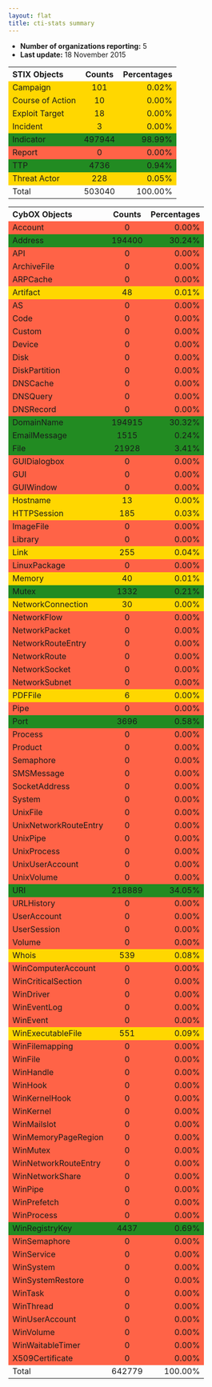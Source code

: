 ```yaml
---
layout: flat
title: cti-stats summary
---
```

* **Number of organizations reporting:** 5
* **Last update:** 18 November 2015


<table>
<tr>
<th style="text-align:left;">STIX Objects</th>
<th style="text-align:center;">Counts</th>
<th style="text-align:right;">Percentages</th>
</tr>
<tr>
<td style="background-color: gold; text-align:left;">Campaign</td>
<td style="background-color: gold; text-align:center;">101</td>
<td style="background-color: gold; text-align:right;">0.02%</td>
</tr>
<tr>
<td style="background-color: gold; text-align:left;">Course of Action</td>
<td style="background-color: gold; text-align:center;">10</td>
<td style="background-color: gold; text-align:right;">0.00%</td>
</tr>
<tr>
<td style="background-color: gold; text-align:left;">Exploit Target</td>
<td style="background-color: gold; text-align:center;">18</td>
<td style="background-color: gold; text-align:right;">0.00%</td>
</tr>
<tr>
<td style="background-color: gold; text-align:left;">Incident</td>
<td style="background-color: gold; text-align:center;">3</td>
<td style="background-color: gold; text-align:right;">0.00%</td>
</tr>
<tr>
<td style="background-color: forestgreen; text-align:left;">Indicator</td>
<td style="background-color: forestgreen; text-align:center;">497944</td>
<td style="background-color: forestgreen; text-align:right;">98.99%</td>
</tr>
<tr>
<td style="background-color: tomato; text-align:left;">Report</td>
<td style="background-color: tomato; text-align:center;">0</td>
<td style="background-color: tomato; text-align:right;">0.00%</td>
</tr>
<tr>
<td style="background-color: forestgreen; text-align:left;">TTP</td>
<td style="background-color: forestgreen; text-align:center;">4736</td>
<td style="background-color: forestgreen; text-align:right;">0.94%</td>
</tr>
<tr>
<td style="background-color: gold; text-align:left;">Threat Actor</td>
<td style="background-color: gold; text-align:center;">228</td>
<td style="background-color: gold; text-align:right;">0.05%</td>
</tr>
<tr>
<td style="text-align:left;">Total</td>
<td style="text-align:center;">503040</td>
<td style="text-align:right;">100.00%</td>
</tr>
</table>



<table>
<tr>
<th style="text-align:left;">CybOX Objects</th>
<th style="text-align:center;">Counts</th>
<th style="text-align:right;">Percentages</th>
</tr>
<tr>
<td style="background-color: tomato; text-align:left;">Account</td>
<td style="background-color: tomato; text-align:center;">0</td>
<td style="background-color: tomato; text-align:right;">0.00%</td>
</tr>
<tr>
<td style="background-color: forestgreen; text-align:left;">Address</td>
<td style="background-color: forestgreen; text-align:center;">194400</td>
<td style="background-color: forestgreen; text-align:right;">30.24%</td>
</tr>
<tr>
<td style="background-color: tomato; text-align:left;">API</td>
<td style="background-color: tomato; text-align:center;">0</td>
<td style="background-color: tomato; text-align:right;">0.00%</td>
</tr>
<tr>
<td style="background-color: tomato; text-align:left;">ArchiveFile</td>
<td style="background-color: tomato; text-align:center;">0</td>
<td style="background-color: tomato; text-align:right;">0.00%</td>
</tr>
<tr>
<td style="background-color: tomato; text-align:left;">ARPCache</td>
<td style="background-color: tomato; text-align:center;">0</td>
<td style="background-color: tomato; text-align:right;">0.00%</td>
</tr>
<tr>
<td style="background-color: gold; text-align:left;">Artifact</td>
<td style="background-color: gold; text-align:center;">48</td>
<td style="background-color: gold; text-align:right;">0.01%</td>
</tr>
<tr>
<td style="background-color: tomato; text-align:left;">AS</td>
<td style="background-color: tomato; text-align:center;">0</td>
<td style="background-color: tomato; text-align:right;">0.00%</td>
</tr>
<tr>
<td style="background-color: tomato; text-align:left;">Code</td>
<td style="background-color: tomato; text-align:center;">0</td>
<td style="background-color: tomato; text-align:right;">0.00%</td>
</tr>
<tr>
<td style="background-color: tomato; text-align:left;">Custom</td>
<td style="background-color: tomato; text-align:center;">0</td>
<td style="background-color: tomato; text-align:right;">0.00%</td>
</tr>
<tr>
<td style="background-color: tomato; text-align:left;">Device</td>
<td style="background-color: tomato; text-align:center;">0</td>
<td style="background-color: tomato; text-align:right;">0.00%</td>
</tr>
<tr>
<td style="background-color: tomato; text-align:left;">Disk</td>
<td style="background-color: tomato; text-align:center;">0</td>
<td style="background-color: tomato; text-align:right;">0.00%</td>
</tr>
<tr>
<td style="background-color: tomato; text-align:left;">DiskPartition</td>
<td style="background-color: tomato; text-align:center;">0</td>
<td style="background-color: tomato; text-align:right;">0.00%</td>
</tr>
<tr>
<td style="background-color: tomato; text-align:left;">DNSCache</td>
<td style="background-color: tomato; text-align:center;">0</td>
<td style="background-color: tomato; text-align:right;">0.00%</td>
</tr>
<tr>
<td style="background-color: tomato; text-align:left;">DNSQuery</td>
<td style="background-color: tomato; text-align:center;">0</td>
<td style="background-color: tomato; text-align:right;">0.00%</td>
</tr>
<tr>
<td style="background-color: tomato; text-align:left;">DNSRecord</td>
<td style="background-color: tomato; text-align:center;">0</td>
<td style="background-color: tomato; text-align:right;">0.00%</td>
</tr>
<tr>
<td style="background-color: forestgreen; text-align:left;">DomainName</td>
<td style="background-color: forestgreen; text-align:center;">194915</td>
<td style="background-color: forestgreen; text-align:right;">30.32%</td>
</tr>
<tr>
<td style="background-color: forestgreen; text-align:left;">EmailMessage</td>
<td style="background-color: forestgreen; text-align:center;">1515</td>
<td style="background-color: forestgreen; text-align:right;">0.24%</td>
</tr>
<tr>
<td style="background-color: forestgreen; text-align:left;">File</td>
<td style="background-color: forestgreen; text-align:center;">21928</td>
<td style="background-color: forestgreen; text-align:right;">3.41%</td>
</tr>
<tr>
<td style="background-color: tomato; text-align:left;">GUIDialogbox</td>
<td style="background-color: tomato; text-align:center;">0</td>
<td style="background-color: tomato; text-align:right;">0.00%</td>
</tr>
<tr>
<td style="background-color: tomato; text-align:left;">GUI</td>
<td style="background-color: tomato; text-align:center;">0</td>
<td style="background-color: tomato; text-align:right;">0.00%</td>
</tr>
<tr>
<td style="background-color: tomato; text-align:left;">GUIWindow</td>
<td style="background-color: tomato; text-align:center;">0</td>
<td style="background-color: tomato; text-align:right;">0.00%</td>
</tr>
<tr>
<td style="background-color: gold; text-align:left;">Hostname</td>
<td style="background-color: gold; text-align:center;">13</td>
<td style="background-color: gold; text-align:right;">0.00%</td>
</tr>
<tr>
<td style="background-color: gold; text-align:left;">HTTPSession</td>
<td style="background-color: gold; text-align:center;">185</td>
<td style="background-color: gold; text-align:right;">0.03%</td>
</tr>
<tr>
<td style="background-color: tomato; text-align:left;">ImageFile</td>
<td style="background-color: tomato; text-align:center;">0</td>
<td style="background-color: tomato; text-align:right;">0.00%</td>
</tr>
<tr>
<td style="background-color: tomato; text-align:left;">Library</td>
<td style="background-color: tomato; text-align:center;">0</td>
<td style="background-color: tomato; text-align:right;">0.00%</td>
</tr>
<tr>
<td style="background-color: gold; text-align:left;">Link</td>
<td style="background-color: gold; text-align:center;">255</td>
<td style="background-color: gold; text-align:right;">0.04%</td>
</tr>
<tr>
<td style="background-color: tomato; text-align:left;">LinuxPackage</td>
<td style="background-color: tomato; text-align:center;">0</td>
<td style="background-color: tomato; text-align:right;">0.00%</td>
</tr>
<tr>
<td style="background-color: gold; text-align:left;">Memory</td>
<td style="background-color: gold; text-align:center;">40</td>
<td style="background-color: gold; text-align:right;">0.01%</td>
</tr>
<tr>
<td style="background-color: forestgreen; text-align:left;">Mutex</td>
<td style="background-color: forestgreen; text-align:center;">1332</td>
<td style="background-color: forestgreen; text-align:right;">0.21%</td>
</tr>
<tr>
<td style="background-color: gold; text-align:left;">NetworkConnection</td>
<td style="background-color: gold; text-align:center;">30</td>
<td style="background-color: gold; text-align:right;">0.00%</td>
</tr>
<tr>
<td style="background-color: tomato; text-align:left;">NetworkFlow</td>
<td style="background-color: tomato; text-align:center;">0</td>
<td style="background-color: tomato; text-align:right;">0.00%</td>
</tr>
<tr>
<td style="background-color: tomato; text-align:left;">NetworkPacket</td>
<td style="background-color: tomato; text-align:center;">0</td>
<td style="background-color: tomato; text-align:right;">0.00%</td>
</tr>
<tr>
<td style="background-color: tomato; text-align:left;">NetworkRouteEntry</td>
<td style="background-color: tomato; text-align:center;">0</td>
<td style="background-color: tomato; text-align:right;">0.00%</td>
</tr>
<tr>
<td style="background-color: tomato; text-align:left;">NetworkRoute</td>
<td style="background-color: tomato; text-align:center;">0</td>
<td style="background-color: tomato; text-align:right;">0.00%</td>
</tr>
<tr>
<td style="background-color: tomato; text-align:left;">NetworkSocket</td>
<td style="background-color: tomato; text-align:center;">0</td>
<td style="background-color: tomato; text-align:right;">0.00%</td>
</tr>
<tr>
<td style="background-color: tomato; text-align:left;">NetworkSubnet</td>
<td style="background-color: tomato; text-align:center;">0</td>
<td style="background-color: tomato; text-align:right;">0.00%</td>
</tr>
<tr>
<td style="background-color: gold; text-align:left;">PDFFile</td>
<td style="background-color: gold; text-align:center;">6</td>
<td style="background-color: gold; text-align:right;">0.00%</td>
</tr>
<tr>
<td style="background-color: tomato; text-align:left;">Pipe</td>
<td style="background-color: tomato; text-align:center;">0</td>
<td style="background-color: tomato; text-align:right;">0.00%</td>
</tr>
<tr>
<td style="background-color: forestgreen; text-align:left;">Port</td>
<td style="background-color: forestgreen; text-align:center;">3696</td>
<td style="background-color: forestgreen; text-align:right;">0.58%</td>
</tr>
<tr>
<td style="background-color: tomato; text-align:left;">Process</td>
<td style="background-color: tomato; text-align:center;">0</td>
<td style="background-color: tomato; text-align:right;">0.00%</td>
</tr>
<tr>
<td style="background-color: tomato; text-align:left;">Product</td>
<td style="background-color: tomato; text-align:center;">0</td>
<td style="background-color: tomato; text-align:right;">0.00%</td>
</tr>
<tr>
<td style="background-color: tomato; text-align:left;">Semaphore</td>
<td style="background-color: tomato; text-align:center;">0</td>
<td style="background-color: tomato; text-align:right;">0.00%</td>
</tr>
<tr>
<td style="background-color: tomato; text-align:left;">SMSMessage</td>
<td style="background-color: tomato; text-align:center;">0</td>
<td style="background-color: tomato; text-align:right;">0.00%</td>
</tr>
<tr>
<td style="background-color: tomato; text-align:left;">SocketAddress</td>
<td style="background-color: tomato; text-align:center;">0</td>
<td style="background-color: tomato; text-align:right;">0.00%</td>
</tr>
<tr>
<td style="background-color: tomato; text-align:left;">System</td>
<td style="background-color: tomato; text-align:center;">0</td>
<td style="background-color: tomato; text-align:right;">0.00%</td>
</tr>
<tr>
<td style="background-color: tomato; text-align:left;">UnixFile</td>
<td style="background-color: tomato; text-align:center;">0</td>
<td style="background-color: tomato; text-align:right;">0.00%</td>
</tr>
<tr>
<td style="background-color: tomato; text-align:left;">UnixNetworkRouteEntry</td>
<td style="background-color: tomato; text-align:center;">0</td>
<td style="background-color: tomato; text-align:right;">0.00%</td>
</tr>
<tr>
<td style="background-color: tomato; text-align:left;">UnixPipe</td>
<td style="background-color: tomato; text-align:center;">0</td>
<td style="background-color: tomato; text-align:right;">0.00%</td>
</tr>
<tr>
<td style="background-color: tomato; text-align:left;">UnixProcess</td>
<td style="background-color: tomato; text-align:center;">0</td>
<td style="background-color: tomato; text-align:right;">0.00%</td>
</tr>
<tr>
<td style="background-color: tomato; text-align:left;">UnixUserAccount</td>
<td style="background-color: tomato; text-align:center;">0</td>
<td style="background-color: tomato; text-align:right;">0.00%</td>
</tr>
<tr>
<td style="background-color: tomato; text-align:left;">UnixVolume</td>
<td style="background-color: tomato; text-align:center;">0</td>
<td style="background-color: tomato; text-align:right;">0.00%</td>
</tr>
<tr>
<td style="background-color: forestgreen; text-align:left;">URI</td>
<td style="background-color: forestgreen; text-align:center;">218889</td>
<td style="background-color: forestgreen; text-align:right;">34.05%</td>
</tr>
<tr>
<td style="background-color: tomato; text-align:left;">URLHistory</td>
<td style="background-color: tomato; text-align:center;">0</td>
<td style="background-color: tomato; text-align:right;">0.00%</td>
</tr>
<tr>
<td style="background-color: tomato; text-align:left;">UserAccount</td>
<td style="background-color: tomato; text-align:center;">0</td>
<td style="background-color: tomato; text-align:right;">0.00%</td>
</tr>
<tr>
<td style="background-color: tomato; text-align:left;">UserSession</td>
<td style="background-color: tomato; text-align:center;">0</td>
<td style="background-color: tomato; text-align:right;">0.00%</td>
</tr>
<tr>
<td style="background-color: tomato; text-align:left;">Volume</td>
<td style="background-color: tomato; text-align:center;">0</td>
<td style="background-color: tomato; text-align:right;">0.00%</td>
</tr>
<tr>
<td style="background-color: gold; text-align:left;">Whois</td>
<td style="background-color: gold; text-align:center;">539</td>
<td style="background-color: gold; text-align:right;">0.08%</td>
</tr>
<tr>
<td style="background-color: tomato; text-align:left;">WinComputerAccount</td>
<td style="background-color: tomato; text-align:center;">0</td>
<td style="background-color: tomato; text-align:right;">0.00%</td>
</tr>
<tr>
<td style="background-color: tomato; text-align:left;">WinCriticalSection</td>
<td style="background-color: tomato; text-align:center;">0</td>
<td style="background-color: tomato; text-align:right;">0.00%</td>
</tr>
<tr>
<td style="background-color: tomato; text-align:left;">WinDriver</td>
<td style="background-color: tomato; text-align:center;">0</td>
<td style="background-color: tomato; text-align:right;">0.00%</td>
</tr>
<tr>
<td style="background-color: tomato; text-align:left;">WinEventLog</td>
<td style="background-color: tomato; text-align:center;">0</td>
<td style="background-color: tomato; text-align:right;">0.00%</td>
</tr>
<tr>
<td style="background-color: tomato; text-align:left;">WinEvent</td>
<td style="background-color: tomato; text-align:center;">0</td>
<td style="background-color: tomato; text-align:right;">0.00%</td>
</tr>
<tr>
<td style="background-color: gold; text-align:left;">WinExecutableFile</td>
<td style="background-color: gold; text-align:center;">551</td>
<td style="background-color: gold; text-align:right;">0.09%</td>
</tr>
<tr>
<td style="background-color: tomato; text-align:left;">WinFilemapping</td>
<td style="background-color: tomato; text-align:center;">0</td>
<td style="background-color: tomato; text-align:right;">0.00%</td>
</tr>
<tr>
<td style="background-color: tomato; text-align:left;">WinFile</td>
<td style="background-color: tomato; text-align:center;">0</td>
<td style="background-color: tomato; text-align:right;">0.00%</td>
</tr>
<tr>
<td style="background-color: tomato; text-align:left;">WinHandle</td>
<td style="background-color: tomato; text-align:center;">0</td>
<td style="background-color: tomato; text-align:right;">0.00%</td>
</tr>
<tr>
<td style="background-color: tomato; text-align:left;">WinHook</td>
<td style="background-color: tomato; text-align:center;">0</td>
<td style="background-color: tomato; text-align:right;">0.00%</td>
</tr>
<tr>
<td style="background-color: tomato; text-align:left;">WinKernelHook</td>
<td style="background-color: tomato; text-align:center;">0</td>
<td style="background-color: tomato; text-align:right;">0.00%</td>
</tr>
<tr>
<td style="background-color: tomato; text-align:left;">WinKernel</td>
<td style="background-color: tomato; text-align:center;">0</td>
<td style="background-color: tomato; text-align:right;">0.00%</td>
</tr>
<tr>
<td style="background-color: tomato; text-align:left;">WinMailslot</td>
<td style="background-color: tomato; text-align:center;">0</td>
<td style="background-color: tomato; text-align:right;">0.00%</td>
</tr>
<tr>
<td style="background-color: tomato; text-align:left;">WinMemoryPageRegion</td>
<td style="background-color: tomato; text-align:center;">0</td>
<td style="background-color: tomato; text-align:right;">0.00%</td>
</tr>
<tr>
<td style="background-color: tomato; text-align:left;">WinMutex</td>
<td style="background-color: tomato; text-align:center;">0</td>
<td style="background-color: tomato; text-align:right;">0.00%</td>
</tr>
<tr>
<td style="background-color: tomato; text-align:left;">WinNetworkRouteEntry</td>
<td style="background-color: tomato; text-align:center;">0</td>
<td style="background-color: tomato; text-align:right;">0.00%</td>
</tr>
<tr>
<td style="background-color: tomato; text-align:left;">WinNetworkShare</td>
<td style="background-color: tomato; text-align:center;">0</td>
<td style="background-color: tomato; text-align:right;">0.00%</td>
</tr>
<tr>
<td style="background-color: tomato; text-align:left;">WinPipe</td>
<td style="background-color: tomato; text-align:center;">0</td>
<td style="background-color: tomato; text-align:right;">0.00%</td>
</tr>
<tr>
<td style="background-color: tomato; text-align:left;">WinPrefetch</td>
<td style="background-color: tomato; text-align:center;">0</td>
<td style="background-color: tomato; text-align:right;">0.00%</td>
</tr>
<tr>
<td style="background-color: tomato; text-align:left;">WinProcess</td>
<td style="background-color: tomato; text-align:center;">0</td>
<td style="background-color: tomato; text-align:right;">0.00%</td>
</tr>
<tr>
<td style="background-color: forestgreen; text-align:left;">WinRegistryKey</td>
<td style="background-color: forestgreen; text-align:center;">4437</td>
<td style="background-color: forestgreen; text-align:right;">0.69%</td>
</tr>
<tr>
<td style="background-color: tomato; text-align:left;">WinSemaphore</td>
<td style="background-color: tomato; text-align:center;">0</td>
<td style="background-color: tomato; text-align:right;">0.00%</td>
</tr>
<tr>
<td style="background-color: tomato; text-align:left;">WinService</td>
<td style="background-color: tomato; text-align:center;">0</td>
<td style="background-color: tomato; text-align:right;">0.00%</td>
</tr>
<tr>
<td style="background-color: tomato; text-align:left;">WinSystem</td>
<td style="background-color: tomato; text-align:center;">0</td>
<td style="background-color: tomato; text-align:right;">0.00%</td>
</tr>
<tr>
<td style="background-color: tomato; text-align:left;">WinSystemRestore</td>
<td style="background-color: tomato; text-align:center;">0</td>
<td style="background-color: tomato; text-align:right;">0.00%</td>
</tr>
<tr>
<td style="background-color: tomato; text-align:left;">WinTask</td>
<td style="background-color: tomato; text-align:center;">0</td>
<td style="background-color: tomato; text-align:right;">0.00%</td>
</tr>
<tr>
<td style="background-color: tomato; text-align:left;">WinThread</td>
<td style="background-color: tomato; text-align:center;">0</td>
<td style="background-color: tomato; text-align:right;">0.00%</td>
</tr>
<tr>
<td style="background-color: tomato; text-align:left;">WinUserAccount</td>
<td style="background-color: tomato; text-align:center;">0</td>
<td style="background-color: tomato; text-align:right;">0.00%</td>
</tr>
<tr>
<td style="background-color: tomato; text-align:left;">WinVolume</td>
<td style="background-color: tomato; text-align:center;">0</td>
<td style="background-color: tomato; text-align:right;">0.00%</td>
</tr>
<tr>
<td style="background-color: tomato; text-align:left;">WinWaitableTimer</td>
<td style="background-color: tomato; text-align:center;">0</td>
<td style="background-color: tomato; text-align:right;">0.00%</td>
</tr>
<tr>
<td style="background-color: tomato; text-align:left;">X509Certificate</td>
<td style="background-color: tomato; text-align:center;">0</td>
<td style="background-color: tomato; text-align:right;">0.00%</td>
</tr>
<tr>
<td style="text-align:left;">Total</td>
<td style="text-align:center;">642779</td>
<td style="text-align:right;">100.00%</td>
</tr>
</table>
